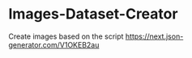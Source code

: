# Images-Dataset-Creator
Create images based on the script
https://next.json-generator.com/V1OKEB2au
